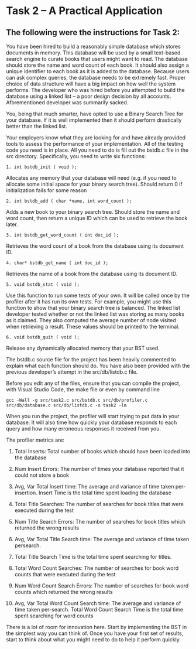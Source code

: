 # Task 2 – A Practical Application

## The following were the instructions for Task 2:

You have been hired to build a reasonably simple database which stores documents in
memory. This database will be used by a small text-based search engine to curate books
that users might want to read. The database should store the name and word count of each
book. It should also assign a unique identifier to each book as it is added to the database.
Because users can ask complex queries, the database needs to be extremely fast. Proper
choice of data structure will have a big impact on how well the system performs. The
developer who was hired before you attempted to build the database using a linked list – a
poor design decision by all accounts. Aforementioned developer was summarily sacked.

You, being that much smarter, have opted to use a Binary Search Tree for your database. If
it is well implemented then it should perform drastically better than the linked list.

Your employers know what they are looking for and have already provided tools to assess
the performance of your implementation. All of the testing code you need is in place. All you
need to do is fill out the bstdb.c file in the src directory. Specifically, you need to write six
functions:

    1. int bstdb_init ( void );
Allocates any memory that your database will need (e.g. if you need to allocate some
initial space for your binary search tree). Should return 0 if initialization fails for some
reason

    2. int bstdb_add ( char *name, int word_count );
Adds a new book to your binary search tree. Should store the name and word count,
then return a unique ID which can be used to retrieve the book later.

    3. int bstdb_get_word_count ( int doc_id );
Retrieves the word count of a book from the database using its document ID.

    4. char* bstdb_get_name ( int doc_id );
Retrieves the name of a book from the database using its document ID.

    5. void bstdb_stat ( void );
Use this function to run some tests of your own. It will be called once by the profiler
after it has run its own tests. For example, you might use this function to show that
your binary search tree is balanced. The linked list developer tested whether or not
the linked list was storing as many books as it claimed. They also computed the
average number of node visited when retrieving a result. These values should be
printed to the terminal.

    6. void bstdb_quit ( void );
Release any dynamically allocated memory that your BST used.

The bstdb.c source file for the project has been heavily commented to explain what each
function should do. You have also been provided with the previous developer’s attempt in
the src/db/listdb.c file.

Before you edit any of the files, ensure that you can
compile the project, with Visual Studio Code, the make file or even by command line

    gcc -Wall -g src/task2.c src/bstdb.c src/db/profiler.c src/db/database.c src/db/listdb.c -o task2 -lm

When you run the project, the profiler will start trying to put data in your database. It will also
time how quickly your database responds to each query and how many erroneous
responses it received from you.

The profiler metrics are:

1. Total Inserts: Total number of books which should have been loaded into the
database

2. Num Insert Errors: The number of times your database reported that it could not
store a book

3. Avg, Var Total Insert time: The average and variance of time taken per-insertion.
Insert Time is the total time spent loading the database

4. Total Title Searches: The number of searches for book titles that were executed
during the test

5. Num Title Search Errors: The number of searches for book titles which returned the
wrong results

6. Avg, Var Total Title Search time: The average and variance of time taken persearch. 

7. Total Title Search Time is the total time spent searching for titles.

8. Total Word Count Searches: The number of searches for book word counts that
were executed during the test

9. Num Word Count Search Errors: The number of searches for book word counts
which returned the wrong results

10. Avg, Var Total Word Count Search time: The average and variance of time taken
per-search. Total Word Count Search Time is the total time spent searching for word
counts

There is a lot of room for innovation here. Start by implementing the BST in the simplest way
you can think of. Once you have your first set of results, start to think about what you might
need to do to help it perform quickly.
